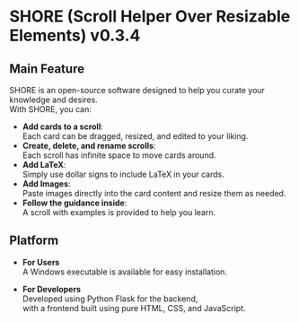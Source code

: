 # SHORE (Scroll Helper Over Resizable Elements) v0.3.4

## Main Feature
SHORE is an open-source software designed to help you curate your knowledge and desires. <br>
With SHORE, you can:
- **Add cards to a scroll**: <br>Each card can be dragged, resized, and edited to your liking.
- **Create, delete, and rename scrolls**: <br>Each scroll has infinite space to move cards around.
- **Add LaTeX**: <br>Simply use dollar signs to include LaTeX in your cards.
- **Add Images**: <br>Paste images directly into the card content and resize them as needed.
- **Follow the guidance inside**: <br>A scroll with examples is provided to help you learn.

## Platform
- **For Users**<br>
A Windows executable is available for easy installation.

- **For Developers**<br>
Developed using Python Flask for the backend,<br>
with a frontend built using pure HTML, CSS, and JavaScript.


